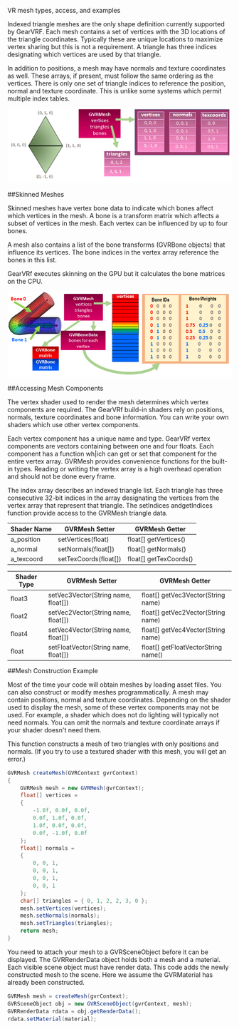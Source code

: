 VR mesh types, access, and examples

Indexed triangle meshes are the only shape definition currently supported by GearVRF. Each mesh contains a set of vertices with the 3D locations of the triangle coordinates. Typically these are unique locations to maximize vertex sharing but this is not a requirement. A triangle has three indices designating which vertices are used by that triangle.

In addition to positions, a mesh may have normals and texture coordinates as well. These arrays, if present, must follow the same ordering as the vertices. There is only one set of triangle indices to reference the position, normal and texture coordinate. This is unlike some systems which permit multiple index tables. 

![](../../../images/GVRf_Mesh.png)

##Skinned Meshes

Skinned meshes have vertex bone data to indicate which bones affect which vertices in the mesh. A bone is a transform matrix which affects a subset of vertices in the mesh. Each vertex can be influenced by up to four bones.

A mesh also contains a list of the bone transforms (GVRBone objects) that influence its vertices. The bone indices in the vertex array reference the bones in this list.

GearVRf executes skinning on the GPU but it calculates the bone matrices on the CPU.

![](../../../images/GVRf_Skinned_Mesh.png)

##Accessing Mesh Components

The vertex shader used to render the mesh determines which vertex components are required. The GearVRf build-in shaders rely on positions, normals, texture coordinates and bone information. You can write your own shaders which use other vertex components.

Each vertex component has a unique name and type. GearVRf vertex components are vectors containing between one and four floats. Each component has a function wh|ich can get or set that component for the entire vertex array. GVRMesh provides convenience functions for the built-in types. Reading or writing the vertex array is a high overhead operation and should not be done every frame.

The index array describes an indexed triangle list. Each triangle has three consecutive 32-bit indices in the array designating the vertices from the vertex array that represent that triangle. The setIndices andgetIndices function provide access to the GVRMesh triangle data.

|Shader Name| GVRMesh Setter| GVRMesh Getter|
|-----------|---------------|---------------|
|a_position |setVertices(float) |float[] getVertices()|
|a_normal |setNormals(float[]) |float[] getNormals()|
|a_texcoord |setTexCoords(float[]) |float[] getTexCoords()|


|Shader Type| GVRMesh Setter| GVRMesh Getter|
|-----------|---------------|---------------|
|float3 |setVec3Vector(String name, float[]) |float[] getVec3Vector(String name)|
|float2 |setVec2Vector(String name, float[]) |float[] getVec2Vector(String name)|
|float4 |setVec4Vector(String name, float[]) |float[] getVec4Vector(String name)|
|float |setFloatVector(String name, float[]) |float[] getFloatVectorString name()|

##Mesh Construction Example

Most of the time your code will obtain meshes by loading asset files. You can also construct or modify meshes programmatically. A mesh may contain positions, normal and texture coordinates. Depending on the shader used to display the mesh, some of these vertex components may not be used. For example, a shader which does not do lighting will typically not need normals. You can omit the normals and texture coordinate arrays if your shader doesn't need them.

This function constructs a mesh of two triangles with only positions and normals. (If you try to use a textured shader with this mesh, you will get an error.)

```java
GVRMesh createMesh(GVRContext gvrContext)
{
    GVRMesh mesh = new GVRMesh(gvrContext);
    float[] vertices =
    {
        -1.0f, 0.0f, 0.0f,
        0.0f, 1.0f, 0.0f,
        1.0f, 0.0f, 0.0f,
        0.0f, -1.0f, 0.0f
    };
    float[] normals =
    {
        0, 0, 1,
        0, 0, 1,
        0, 0, 1,
        0, 0, 1
    };
    char[] triangles = { 0, 1, 2, 2, 3, 0 };
    mesh.setVertices(vertices);
    mesh.setNormals(normals);
    mesh.setTriangles(triangles);
    return mesh;
}
```

You need to attach your mesh to a GVRSceneObject before it can be displayed. The GVRRenderData object holds both a mesh and a material. Each visible scene object must have render data. This code adds the newly constructed mesh to the scene. Here we assume the GVRMaterial has already been constructed.

```java
GVRMesh mesh = createMesh(gvrContext);
GVRSceneObject obj = new GVRSceneObject(gvrContext, mesh);
GVRRenderData rdata = obj.getRenderData();
rdata.setMaterial(material);
```

